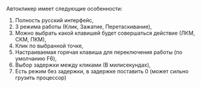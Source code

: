 Автокликер имеет следующие особенности:
1. Полность русский интерфейс,
2. 3 режима работы (Клик, Зажатие, Перетаскивание),
3. Можно выбрать какой клавишей будет совершаться действие (ЛКМ, СКМ, ПКМ),
4. Клик по выбранной точке,
5. Настраиваемая горячая клавиша для переключения работы (по умолчанию F6),
6. Выбор задержки между кликами (В милисекундах),
7. Есть режим без задержки, в задержке поставить 0 (может сильно грузить процессор)

